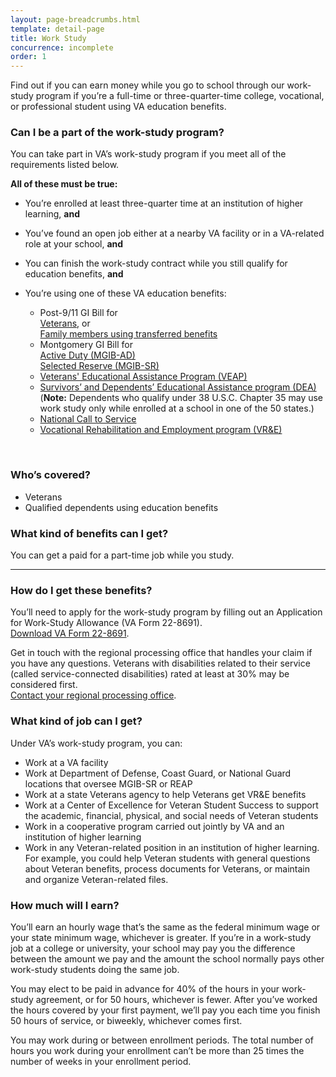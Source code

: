 ```yaml
---
layout: page-breadcrumbs.html
template: detail-page
title: Work Study
concurrence: incomplete
order: 1
---
```


<div class="va-introtext">

Find out if you can earn money while you go to school through our work-study program if you’re a full-time or three-quarter-time college, vocational, or professional student using VA education benefits.

</div>


<div class="feature" markdown="1">

### Can I be a part of the work-study program?
You can take part in VA’s work-study program if you meet all of the requirements listed below.

**All of these must be true:**

  - You’re enrolled at least three-quarter time at an institution of higher learning, **and**
  - You’ve found an open job either at a nearby VA facility or in a VA-related role at your school, **and**
  - You can finish the work-study contract while you still qualify for education benefits, **and**
  - You’re using one of these VA education benefits: 

    - Post-9/11 GI Bill for <br>
    [Veterans](/education/gi-bill/post-9-11/), or <br>
    [Family members using transferred benefits](/education/gi-bill/transfer/)
    - Montgomery GI Bill for <br> [Active Duty (MGIB-AD)](/education/gi-bill/montgomery-active-duty/) <br> [Selected Reserve (MGIB-SR)](/education/gi-bill/montgomery-selected-reserve/)
    - [Veterans' Educational Assistance Program (VEAP)](/education/other-educational-assistance-programs/veap/)
    - [Survivors’ and Dependents’ Educational Assistance program (DEA)](/education/gi-bill/survivors-dependent-assistance/dependents-education/) <br>
    (**Note:** Dependents who qualify under 38 U.S.C. Chapter 35 may use work study only while enrolled at a school in one of the 50 states.)
    - [National Call to Service](/education/other-educational-assistance-programs/call-to-service/)
    - [Vocational Rehabilitation and Employment program (VR&E)](https://www.benefits.va.gov/vocrehab/index.asp)

<br>

### Who’s covered?

- Veterans
- Qualified dependents using education benefits 
</div>

### What kind of benefits can I get? 

You can get a paid for a part-time job while you study.

-----

### How do I get these benefits? 

You’ll need to apply for the work-study program by filling out an Application for Work-Study Allowance (VA Form 22-8691). <br>
[Download VA Form 22-8691](https://www.vba.va.gov/pubs/forms/VBA-22-8691-ARE.pdf). 

Get in touch with the regional processing office that handles your claim if you have any questions. Veterans with disabilities related to their service (called service-connected disabilities) rated at least at 30% may be considered first. <br>
[Contact your regional processing office](https://www.benefits.va.gov/gibill/regional_processing.asp).

### What kind of job can I get?
Under VA’s work-study program, you can:
- Work at a VA facility
- Work at Department of Defense, Coast Guard, or National Guard locations that oversee MGIB-SR or REAP
- Work at a state Veterans agency to help Veterans get VR&E benefits
- Work at a Center of Excellence for Veteran Student Success to support the academic, financial, physical, and social needs of Veteran students
- Work in a cooperative program carried out jointly by VA and an institution of higher learning
- Work in any Veteran-related position in an institution of higher learning. For example, you could help Veteran students with general questions about Veteran benefits, process documents for Veterans, or maintain and organize Veteran-related files.

### How much will I earn?

You’ll earn an hourly wage that’s the same as the federal minimum wage or your state minimum wage, whichever is greater. If you’re in a work-study job at a college or university, your school may pay you the difference between the amount we pay and the amount the school normally pays other work-study students doing the same job.

You may elect to be paid in advance for 40% of the hours in your work-study agreement, or for 50 hours, whichever is fewer. After you’ve worked the hours covered by your first payment, we’ll pay you each time you finish 50 hours of service, or biweekly, whichever comes first.

You may work during or between enrollment periods. The total number of hours you work during your enrollment can’t be more than 25 times the number of weeks in your enrollment period.
